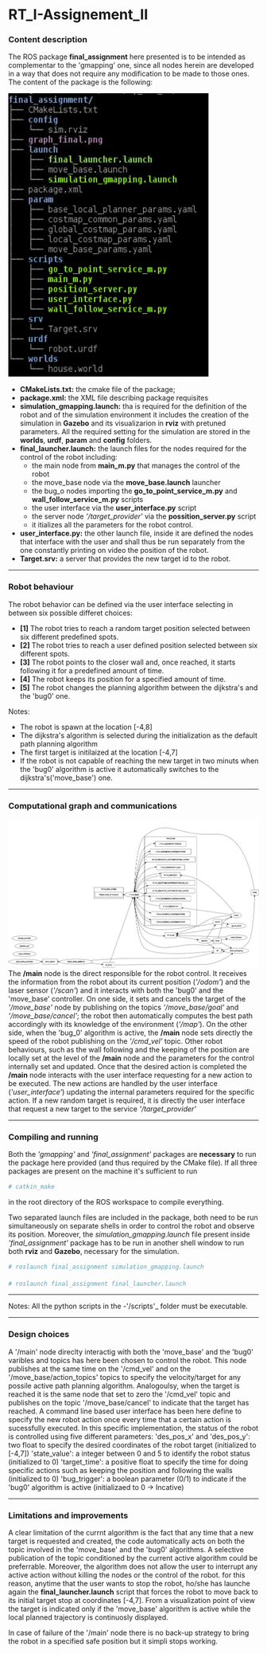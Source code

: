 #  RT_I-Assignement_II

### Content description 

The ROS package **final_assignment** here presented is to be intended as complementar to the 'gmapping' one,
since all nodes herein are developed in a way that does not require any modification to be made to those ones.
The content of the package is the following:

![package_tree](images/final_tree_2.png)
- **CMakeLists.txt:** the cmake file of the package; 
- **package.xml:** the XML file describing package requisites
- **simulation_gmapping.launch:** tha is required for the definition of the robot and of the simulation environment
	it includes the creation of the simulation in **Gazebo** and its visualizarion in **rviz** with pretuned
 	parameters.
	All the required setting for the simulation are stored in the **worlds**, **urdf**, 
	**param** and **config** folders.
- **final_launcher.launch:** the launch files for the nodes required for the control of the robot including:
	- the main node from **main_m.py** that manages the control of the robot
	- the move_base node via the **move_base.launch** launcher
	- the bug_o nodes importing the **go_to_point_service_m.py** and **wall_follow_service_m.py** scripts
	- the user interface via the **user_interface.py** script
	- the server node _'/target_provider'_ via the **possition_server.py** script 
	- it itializes all the parameters for the robot control.
- **user_interface.py:** the other launch file, inside it are defined the nodes that interface with the
	user and shall thus be run separately from the one constantly printing on video the position of the
	robot.
- **Target.srv:** a server that provides the new target id to the robot.

---

### Robot behaviour

The robot behavior can be defined via the user interface selecting in between six possible differet choices:
- **[1]** The robot tries to reach a random target position selected between six different predefined spots.
- **[2]** The robot tries to reach a user defined position selected between six different spots.
- **[3]** The robot points to the closer wall and, once reached, it starts following it for a predefined amount of time.
- **[4]** The robot keeps its position for a specified amount of time.
- **[5]** The robot changes the planning algorithm between the dijkstra's and the 'bug0' one.

Notes:
- The robot is spawn at the location [-4,8]
- The dijkstra's algorithm is selected during the initialization as the default path planning algorithm
- The first target is initilaized at the location [-4,7]
- If the robot is not capable of reaching the new target in two minuts when the 'bug0' algorithm is active it automatically switches to the  dijkstra's('move_base') one. 
	  
---

### Computational graph and communications

![rqt_graph](images/graph_final.png)
The **/main** node is the direct responsible for the robot control.
It receives the information from the robot about its current position (_'/odom'_) and the laser sensor (_'/scan'_) and it interacts with both the 'bug0' and the 'move_base' controller.
On one side, it sets and cancels the target of the _'/move_base'_ node by publishing on the topics _'/move_base/goal'_ and _'/move_base/cancel'_; the robot then automatically computes the best path accordingly with its knowledge of the environment (_'/map'_). 
On the other side, when the 'bug_0' algorithm is active, the **/main** node sets directly the speed of the robot publishing on the _'/cmd_vel'_ topic.
Other robot behaviours, such as the wall following and the keeping of the position are locally set at the level of the **/main** node and the parameters
for the control internally set and updated.
Once that the desired action is completed the **/main** node interacts with the user interface requesting for a new action to be executed.
The new actions are handled by the user interface (_'user_interface'_) updating the internal parameters required for the specific action.
If a new random target is required, it is directly the user interface that request a new target to the service _'/target_provider'_

---

### Compiling and running

Both the _'gmapping'_ and _'final_assignment'_ packages are **necessary** to run the package here provided (and thus
required by the CMake file). If all three packages are present on the machine it's sufficient to run 
```bash
# catkin_make
```
in the root directory of the ROS workspace to compile everything.

Two separated launch files are included in the package, both need to be run simultaneously on separate shells
in order to control the robot and observe its position. Moreover, the _simulation_gmapping.launch_ file present inside
_'final_assignment'_ package has to be run in another shell window to run both **rviz** and **Gazebo**, necessary for 
the simulation.
```bash
# roslaunch final_assignment simulation_gmapping.launch

# roslaunch final_assignment final_launcher.launch
```
---

Notes: All the python scripts in the -'/scripts'_ folder must be executable.


	

---

### Design choices

A '/main' node direclty interactig with both the 'move_base' and the 'bug0' varibles and topics has here been chosen to control the robot.
This node publishes at the same time on the '/cmd_vel' and on the '/move_base/action_topics' topics to specify the velocity/target for any 
possile active path planning algorithm.
Analogoulsy, when the target is reached it is the same node that set to zero the '/cmd_vel' topic and publishes on the topic '/move_base/cancel' 
to indicate that the target has reached.
A command line based user interface has been here define to specify the new robot action once every time that a certain
action is sucessfully executed.
In this specific implementation, the status of the robot is controlled using five different parameters:
'des_pos_x' and  'des_pos_y': two float to specify the desired coordinates of the robot target (initialized to [-4,7])
'state_value': a integer between 0 and 5 to identify the robot status (initialized to 0)
'target_time': a positive float to specify the time for doing specific actions such as keeping the position and following the walls (initialized to 0)
'bug_trigger': a boolean parameter (0/1) to indicate if the 'bug0' algorithm is active (initializaed to 0 -> Incative)

---

### Limitations and improvements

A clear limitation of the currnt algorithm is the fact that any time that a new target is requested and created, the code automatically acts on both the topic involved in the 'move_base' and the 'bug0' algorithms. A selective publication of the topic conditioned by the current active algorithm could be preferrable.
Moreover, the algorithm does not allow the user to interrupt any active action without killing the nodes or the control of the robot. for this reason, anytime that the user wants to stop the robot, ho/she has launche again the **final_launcher.launch** script that forces the robot to move back to its initial target stop at coordinates [-4,7].
From a visualization point of view the target is indicated only if the 'move_base' algorithm is active while the local planned trajectory is continuosly displayed.

In case of failure of the '/main' node there is no back-up strategy to bring the robot in a specified safe position but it simpli stops working.


